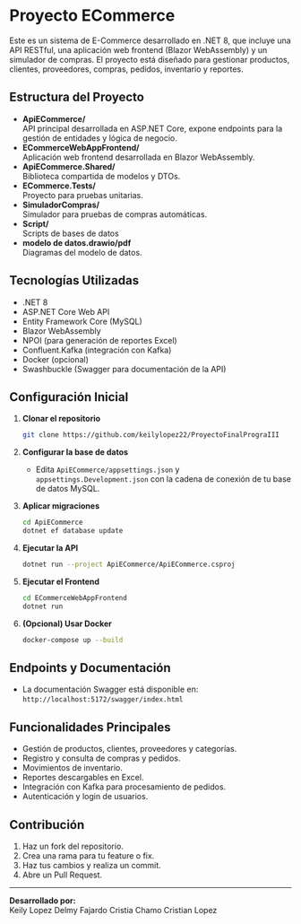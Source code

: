 # Proyecto ECommerce

Este es un sistema de E-Commerce desarrollado en .NET 8, que incluye una API RESTful, una aplicación web frontend (Blazor WebAssembly) y un simulador de compras. El proyecto está diseñado para gestionar productos, clientes, proveedores, compras, pedidos, inventario y reportes.

## Estructura del Proyecto

- **ApiECommerce/**  
  API principal desarrollada en ASP.NET Core, expone endpoints para la gestión de entidades y lógica de negocio.
- **ECommerceWebAppFrontend/**  
  Aplicación web frontend desarrollada en Blazor WebAssembly.
- **ApiECommerce.Shared/**  
  Biblioteca compartida de modelos y DTOs.
- **ECommerce.Tests/**  
  Proyecto para pruebas unitarias.
- **SimuladorCompras/**  
  Simulador para pruebas de compras automáticas.
- **Script/**  
  Scripts de bases de datos 
- **modelo de datos.drawio/pdf**  
  Diagramas del modelo de datos.

## Tecnologías Utilizadas

- .NET 8
- ASP.NET Core Web API
- Entity Framework Core (MySQL)
- Blazor WebAssembly
- NPOI (para generación de reportes Excel)
- Confluent.Kafka (integración con Kafka)
- Docker (opcional)
- Swashbuckle (Swagger para documentación de la API)

## Configuración Inicial

1. **Clonar el repositorio**
   ```sh
   git clone https://github.com/keilylopez22/ProyectoFinalPrograIII
   ```

2. **Configurar la base de datos**
   - Edita `ApiECommerce/appsettings.json` y `appsettings.Development.json` con la cadena de conexión de tu base de datos MySQL.

3. **Aplicar migraciones**
   ```sh
   cd ApiECommerce
   dotnet ef database update
   ```

4. **Ejecutar la API**
   ```sh
   dotnet run --project ApiECommerce/ApiECommerce.csproj
   ```

5. **Ejecutar el Frontend**
   ```sh
   cd ECommerceWebAppFrontend
   dotnet run
   ```

6. **(Opcional) Usar Docker**
   ```sh
   docker-compose up --build
   ```

## Endpoints y Documentación

- La documentación Swagger está disponible en:  
  `http://localhost:5172/swagger/index.html`

## Funcionalidades Principales

- Gestión de productos, clientes, proveedores y categorías.
- Registro y consulta de compras y pedidos.
- Movimientos de inventario.
- Reportes descargables en Excel.
- Integración con Kafka para procesamiento de pedidos.
- Autenticación y login de usuarios.

## Contribución

1. Haz un fork del repositorio.
2. Crea una rama para tu feature o fix.
3. Haz tus cambios y realiza un commit.
4. Abre un Pull Request.


---

**Desarrollado por:**  
Keily Lopez
Delmy Fajardo
Cristia Chamo
Cristian Lopez